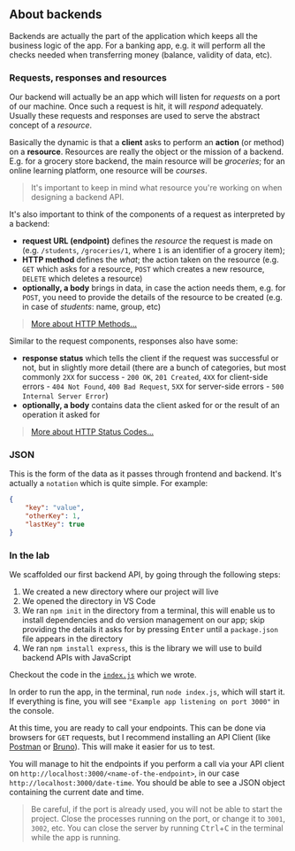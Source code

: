 ## About backends

Backends are actually the part of the application which keeps all the business logic of the app. For a banking app, e.g. it will perform all the checks needed when transferring money (balance, validity of data, etc).

### Requests, responses and resources

Our backend will actually be an app which will listen for *requests* on a port of our machine. Once such a request is hit, it will *respond* adequately. Usually these requests and responses are used to serve the abstract concept of a *resource*. 

Basically the dynamic is that a **client** asks to perform an **action** (or method) on a **resource**. Resources are really the object or the mission of a backend. E.g. for a grocery store backend, the main resource will be *groceries*; for an online learning platform, one resource will be *courses*.

> It's important to keep in mind what resource you're working on when designing a backend API.

It's also important to think of the components of a request as interpreted by a backend:

- **request URL (endpoint)** defines the *resource* the request is made on (e.g. `/students`, `/groceries/1`, where `1` is an identifier of a grocery item);
- **HTTP method** defines the *what*; the action taken on the resource (e.g. `GET` which asks for a resource, `POST` which creates a new resource, `DELETE` which deletes a resource)
- **optionally, a body** brings in data, in case the action needs them, e.g. for `POST`, you need to provide the details of the resource to be created (e.g. in case of *students*: name, group, etc)

> [More about HTTP Methods...](https://developer.mozilla.org/en-US/docs/Web/HTTP/Reference/Methods)

Similar to the request components, responses also have some:

- **response status** which tells the client if the request was successful or not, but in slightly more detail (there are a bunch of categories, but most commonly `2XX` for success - `200 OK`, `201 Created`, `4XX` for client-side errors - `404 Not Found`, `400 Bad Request`, `5XX` for server-side errors - `500 Internal Server Error`)
- **optionally, a body** contains data the client asked for or the result of an operation it asked for

> [More about HTTP Status Codes...](https://developer.mozilla.org/en-US/docs/Web/HTTP/Reference/Status)

### JSON

This is the form of the data as it passes through frontend and backend. It's actually a `notation` which is quite simple. For example:

```json
{
    "key": "value",
    "otherKey": 1,
    "lastKey": true
}
```

### In the lab

We scaffolded our first backend API, by going through the following steps:
1. We created a new directory where our project will live
2. We opened the directory in VS Code
3. We ran `npm init` in the directory from a terminal, this will enable us to install dependencies and do version management on our app; skip providing the details it asks for by pressing <kbd>Enter</kbd> until a `package.json` file appears in the directory
4. We ran `npm install express`, this is the library we will use to build backend APIs with JavaScript

Checkout the code in the [`index.js`](./index.js) which we wrote.

In order to run the app, in the terminal, run `node index.js`, which will start it. If everything is fine, you will see `"Example app listening on port 3000"` in the console.

At this time, you are ready to call your endpoints. This can be done via browsers for `GET` requests, but I recommend installing an API Client (like [Postman](https://www.postman.com/) or [Bruno](https://www.usebruno.com/)). This will make it easier for us to test.

You will manage to hit the endpoints if you perform a call via your API client on `http://localhost:3000/<name-of-the-endpoint>`, in our case `http://localhost:3000/date-time`. You should be able to see a JSON object containing the current date and time.

> Be careful, if the port is already used, you will not be able to start the project. Close the processes running on the port, or change it to `3001`, `3002`, etc. You can close the server by running <kbd>Ctrl</kbd>+<kbd>C</kbd> in the terminal while the app is running.